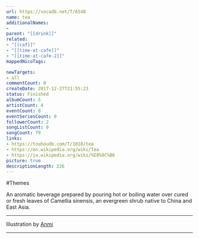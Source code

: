 ```yaml
---
url: https://vocadb.net/T/6548
name: tea
additionalNames: 
- 
parent: "[[drink]]"
related:
- "[[caf]]"
- "[[time-at-cafe]]"
- "[[time-at-cafe-2]]"
mappedNicoTags:

newTargets:
- all
commentCount: 0
createDate: 2017-12-27T21:55:23
status: Finished
albumCount: 5
artistCount: 4
eventCount: 0
eventSeriesCount: 0
followerCount: 2
songListCount: 0
songCount: 79
links: 
- https://touhoudb.com/T/1018/tea
- https://en.wikipedia.org/wiki/Tea
- https://ja.wikipedia.org/wiki/%E8%8C%B6
picture: true
descriptionLength: 226
---
```


#Themes

An aromatic beverage prepared by pouring hot or boiling water over cured or fresh leaves of Camellia sinensis, an evergreen shrub native to China and East Asia.
___
Illustration by [Anmi](https://www.pixiv.net/en/users/212801)

---

